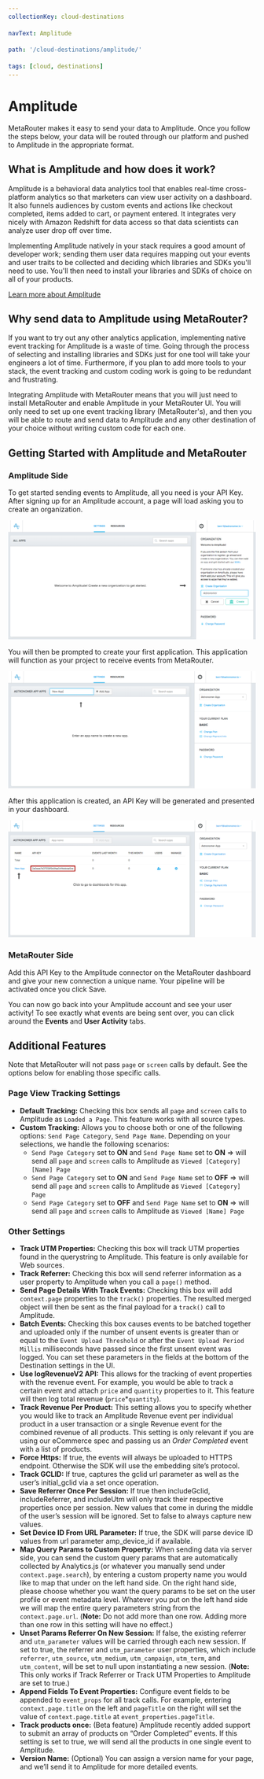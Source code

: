 ```yaml
---
collectionKey: cloud-destinations

navText: Amplitude

path: '/cloud-destinations/amplitude/'

tags: [cloud, destinations]
---
```


# Amplitude

MetaRouter makes it easy to send your data to Amplitude. Once you follow the steps below, your data will be routed through our platform and pushed to Amplitude in the appropriate format.

## What is Amplitude and how does it work?

Amplitude is a behavioral data analytics tool that enables real-time cross-platform analytics so that marketers can view user activity on a dashboard. It also funnels audiences by custom events and actions like checkout completed, items added to cart, or payment entered. It integrates very nicely with Amazon Redshift for data access so that data scientists can analyze user drop off over time.

Implementing Amplitude natively in your stack requires a good amount of developer work; sending them user data requires mapping out your events and user traits to be collected and deciding which libraries and SDKs you'll need to use. You'll then need to install your libraries and SDKs of choice on all of your products.

[Learn more about Amplitude](https://amplitude.com/)

## Why send data to Amplitude using MetaRouter?

If you want to try out any other analytics application, implementing native event tracking for Amplitude is a waste of time. Going through the process of selecting and installing libraries and SDKs just for one tool will take your engineers a lot of time. Furthermore, if you plan to add more tools to your stack, the event tracking and custom coding work is going to be redundant and frustrating.

Integrating Amplitude with MetaRouter means that you will just need to install MetaRouter and enable Amplitude in your MetaRouter UI. You will only need to set up one event tracking library (MetaRouter's), and then you will be able to route and send data to Amplitude and any other destination of your choice without writing custom code for each one.

## Getting Started with Amplitude and MetaRouter

### Amplitude Side

To get started sending events to Amplitude, all you need is your API Key. After signing up for an Amplitude account, a page will load asking you to create an organization.

![amplitude1](/images/amplitude1.png)

You will then be prompted to create your first application. This application will function as your project to receive events from MetaRouter.

![amplitude2](/images/amplitude2.png)

After this application is created, an API Key will be generated and presented in your dashboard.

![amplitude3](/images/amplitude3.png)

### MetaRouter Side

Add this API Key to the Amplitude connector on the MetaRouter dashboard and give your new connection a unique name. Your pipeline will be activated once you click Save.

You can now go back into your Amplitude account and see your user activity! To see exactly what events are being sent over, you can click around the **Events** and **User Activity** tabs.

## Additional Features

Note that MetaRouter will not pass `page` or `screen` calls by default. See the options below for enabling those specific calls.

### Page View Tracking Settings

- **Default Tracking:** Checking this box sends all `page` and `screen` calls to Amplitude as `Loaded a Page`. This feature works with all source types.
- **Custom Tracking:** Allows you to choose both or one of the following options: `Send Page Category`, `Send Page Name`. Depending on your selections, we handle the following scenarios:
  - `Send Page Category` set to **ON** and `Send Page Name` set to **ON** ⇒ will send all `page` and `screen` calls to Amplitude as `Viewed [Category] [Name] Page`
  - `Send Page Category` set to **ON** and `Send Page Name` set to **OFF** ⇒ will send all `page` and `screen` calls to Amplitude as `Viewed [Category] Page`
  - `Send Page Category` set to **OFF** and `Send Page Name` set to **ON** ⇒ will send all `page` and `screen` calls to Amplitude as `Viewed [Name] Page`

### Other Settings

- **Track UTM Properties:** Checking this box will track UTM properties found in the querystring to Amplitude. This feature is only available for Web sources.
- **Track Referrer:** Checking this box will send referrer information as a user property to Amplitude when you call a `page()` method.
- **Send Page Details With Track Events:** Checking this box will add `context.page` properties to the `track()` properties. The resulted merged object will then be sent as the final payload for a `track()` call to Amplitude.
- **Batch Events:** Checking this box causes events to be batched together and uploaded only if the number of unsent events is greater than or equal to the `Event Upload Threshold` or after the `Event Upload Period Millis` milliseconds have passed since the first unsent event was logged. You can set these parameters in the fields at the bottom of the Destination settings in the UI.
- **Use logRevenueV2 API:** This allows for the tracking of event properties with the revenue event. For example, you would be able to track a certain event and attach `price` and `quantity` properties to it. This feature will then log total revenue (`price`\*`quantity`).
- **Track Revenue Per Product:** This setting allows you to specify whether you would like to track an Amplitude Revenue event per individual product in a user transaction or a single Revenue event for the combined revenue of all products. This setting is only relevant if you are using our eCommerce spec and passing us an _Order Completed_ event with a list of products.
- **Force Https:** If true, the events will always be uploaded to HTTPS endpoint. Otherwise the SDK will use the embedding site’s protocol.
- **Track GCLID:** If true, captures the gclid url parameter as well as the user’s initial_gclid via a set once operation.
- **Save Referrer Once Per Session:** If true then includeGclid, includeReferrer, and includeUtm will only track their respective properties once per session. New values that come in during the middle of the user’s session will be ignored. Set to false to always capture new values.
- **Set Device ID From URL Parameter:** If true, the SDK will parse device ID values from url parameter amp_device_id if available.
- **Map Query Params to Custom Property:** When sending data via server side, you can send the custom query params that are automatically collected by Analytics.js (or whatever you manually send under `context.page.search`), by entering a custom property name you would like to map that under on the left hand side. On the right hand side, please choose whether you want the query params to be set on the user profile or event metadata level. Whatever you put on the left hand side we will map the entire query parameters string from the `context.page.url`. (**Note:** Do not add more than one row. Adding more than one row in this setting will have no effect.)
- **Unset Params Referrer On New Session:** If false, the existing referrer and `utm_parameter` values will be carried through each new session. If set to true, the referrer and `utm_parameter` user properties, which include `referrer`, `utm_source`, `utm_medium`, `utm_campaign`, `utm_term`, and `utm_content`, will be set to null upon instantiating a new session. (**Note:** This only works if Track Referrer or Track UTM Properties to Amplitude are set to true.)
- **Append Fields To Event Properties:** Configure event fields to be appended to `event_props` for all track calls. For example, entering `context.page.title` on the left and `pageTitle` on the right will set the value of `context.page.title` at `event_properties.pageTitle`.
- **Track products once:** (Beta feature) Amplitude recently added support to submit an array of products on “Order Completed” events. If this setting is set to true, we will send all the products in one single event to Amplitude.
- **Version Name:** (Optional) You can assign a version name for your page, and we’ll send it to Amplitude for more detailed events.
